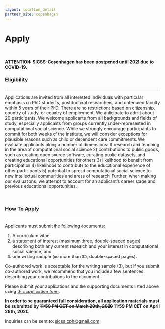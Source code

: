```yaml
---
layout: location_detail
partner_site: copenhagen
---
```



<h1 class="display-4">Apply</h1>
<br />

**ATTENTION: SICSS-Copenhagen has been postponed until 2021 due to COVID-19.**

### Eligibility
### <a name="eligibility"></a>

---

Applications are invited from all interested individuals with particular emphasis on PhD students, postdoctoral researchers, and untenured faculty within 5 years of their PhD. There are no restrictions based on citizenship, country of study, or country of employment.  We anticipate to admit about 20 participants. We welcome applicants from all backgrounds and fields of study, especially applicants from groups currently under-represented in computational social science. While we strongly encourage participants to commit for both weeks of the institute, we will consider exceptions for plausible reasons such as child or dependent care commitments. We evaluate applicants along a number of dimensions: 1) research and teaching in the area of computational social science 2) contributions to public goods, such as creating open source software, curating public datasets, and creating educational opportunities for others 3) likelihood to benefit from participation 4) likelihood to contribute to the educational experience of other participants 5) potential to spread computational social science to new intellectual communities and areas of research. Further, when making our evaluations, we attempt to account for an applicant’s career stage and previous educational opportunities.

<br />

### How To Apply
### <a name="how_to_apply"></a>

---

Applicants must submit the following documents: 

   1. A curriculum vitae
   2. a statement of interest (maximum three, double-spaced pages) describing both any current research and your interest in computational social science, and
   3. one writing sample (no more than 35, double-spaced pages).
    
Co-authored work is acceptable for the writing sample (3), but if you submit co-authored work, we recommend that you include a few sentences describing your contributions to the document.
    
Please submit your applications and the supporting documents listed above using [this application form](https://forms.gle/QYcNoA363roH3uxu7).

**In order to be guaranteed full consideration, all application materials must be submitted by ~~11:59 PM CET on March 29th, 2020~~ 11:59 PM CET on April 26th, 2020.**  

Inquiries can be sent to: sicss.cph@gmail.com.

